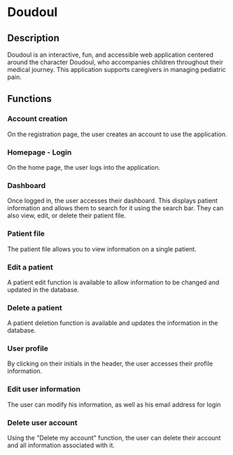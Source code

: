 # Doudoul

## Description

Doudoul is an interactive, fun, and accessible web application centered around the character Doudoul, who accompanies children throughout their medical journey. This application supports caregivers in managing pediatric pain.

## Functions

### Account creation

On the registration page, the user creates an account to use the application.

### Homepage - Login

On the home page, the user logs into the application.

### Dashboard

Once logged in, the user accesses their dashboard. This displays patient information and allows them to search for it using the search bar. They can also view, edit, or delete their patient file.

### Patient file

The patient file allows you to view information on a single patient.

### Edit a patient

A patient edit function is available to allow information to be changed and updated in the database.

### Delete a patient

A patient deletion function is available and updates the information in the database.

### User profile

By clicking on their initials in the header, the user accesses their profile information.

### Edit user information

The user can modify his information, as well as his email address for login

### Delete user account

Using the "Delete my account" function, the user can delete their account and all information associated with it.

